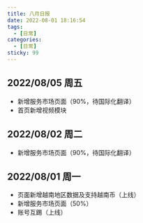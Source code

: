```yaml
---
title: 八月日报
date: 2022-08-01 18:16:54
tags:
  - [日常]
categories:
  - [日常]
sticky: 99
---
```


## 2022/08/05 周五

- 新增服务市场页面（90%，待国际化翻译）
- 首页新增视频模块

## 2022/08/02 周二

- 新增服务市场页面（90%，待国际化翻译）

## 2022/08/01 周一

- 页面新增越南地区数据及支持越南币（上线）
- 新增服务市场页面（50%）
- 账号互踢（上线）
